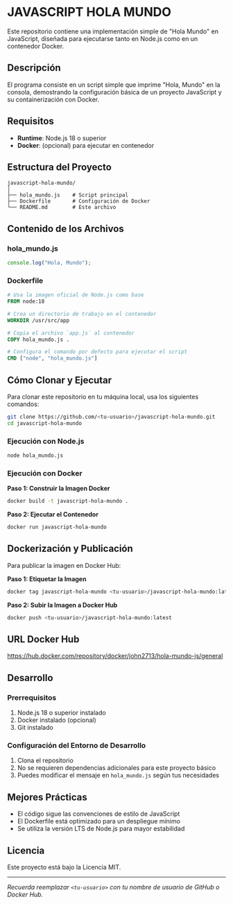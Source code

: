 # **JAVASCRIPT HOLA MUNDO**

Este repositorio contiene una implementación simple de "Hola Mundo" en JavaScript, diseñada para ejecutarse tanto en Node.js como en un contenedor Docker.

## Descripción
El programa consiste en un script simple que imprime "Hola, Mundo" en la consola, demostrando la configuración básica de un proyecto JavaScript y su containerización con Docker.

## Requisitos
- **Runtime**: Node.js 18 o superior
- **Docker**: (opcional) para ejecutar en contenedor

## Estructura del Proyecto
```
javascript-hola-mundo/
│
├── hola_mundo.js    # Script principal
├── Dockerfile       # Configuración de Docker
└── README.md        # Este archivo
```

## Contenido de los Archivos

### hola_mundo.js
```javascript
console.log("Hola, Mundo");
```

### Dockerfile
```dockerfile
# Usa la imagen oficial de Node.js como base
FROM node:18

# Crea un directorio de trabajo en el contenedor
WORKDIR /usr/src/app

# Copia el archivo `app.js` al contenedor
COPY hola_mundo.js .

# Configura el comando por defecto para ejecutar el script
CMD ["node", "hola_mundo.js"]
```

## Cómo Clonar y Ejecutar
Para clonar este repositorio en tu máquina local, usa los siguientes comandos:
```bash
git clone https://github.com/<tu-usuario>/javascript-hola-mundo.git
cd javascript-hola-mundo
```

### Ejecución con Node.js
```bash
node hola_mundo.js
```

### Ejecución con Docker
**Paso 1: Construir la Imagen Docker**
```bash
docker build -t javascript-hola-mundo .
```

**Paso 2: Ejecutar el Contenedor**
```bash
docker run javascript-hola-mundo
```

## Dockerización y Publicación
Para publicar la imagen en Docker Hub:

**Paso 1: Etiquetar la Imagen**
```bash
docker tag javascript-hola-mundo <tu-usuario>/javascript-hola-mundo:latest
```

**Paso 2: Subir la Imagen a Docker Hub**
```bash
docker push <tu-usuario>/javascript-hola-mundo:latest
```
## URL Docker Hub
https://hub.docker.com/repository/docker/john2713/hola-mundo-js/general
## Desarrollo

### Prerrequisitos
1. Node.js 18 o superior instalado
2. Docker instalado (opcional)
3. Git instalado

### Configuración del Entorno de Desarrollo
1. Clona el repositorio
2. No se requieren dependencias adicionales para este proyecto básico
3. Puedes modificar el mensaje en `hola_mundo.js` según tus necesidades

## Mejores Prácticas
- El código sigue las convenciones de estilo de JavaScript
- El Dockerfile está optimizado para un despliegue mínimo
- Se utiliza la versión LTS de Node.js para mayor estabilidad


## Licencia
Este proyecto está bajo la Licencia MIT.

---
*Recuerda reemplazar `<tu-usuario>` con tu nombre de usuario de GitHub o Docker Hub.*
